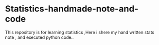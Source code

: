 # Statistics-handmade-note-and-code
This repository is for learning statistics ,Here i shere my hand written stats note , and executed python code..
